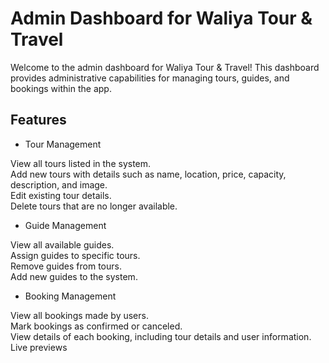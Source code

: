 
# Admin Dashboard for Waliya Tour & Travel


Welcome to the admin dashboard for Waliya Tour & Travel! This dashboard provides administrative capabilities for managing tours, guides, and bookings within the app.


## Features

- Tour Management

View all tours listed in the system.<br>
Add new tours with details such as name, location, price, capacity, description, and image.<br>
Edit existing tour details.<br>
Delete tours that are no longer available.<br>

- Guide Management
  
View all available guides.<br>
Assign guides to specific tours.<br>
Remove guides from tours.<br>
Add new guides to the system.<br>

- Booking Management
  
View all bookings made by users.<br>
Mark bookings as confirmed or canceled.<br>
View details of each booking, including tour details and user information.<br>
Live previews<br>


